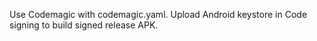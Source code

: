 

Use Codemagic with codemagic.yaml. Upload Android keystore in Code signing to build signed release APK.
